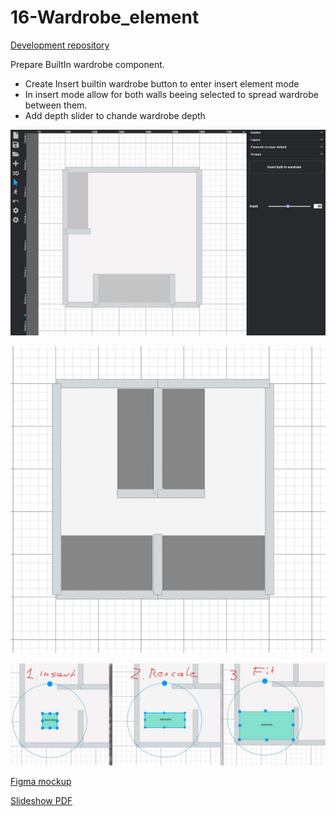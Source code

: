 # 16-Wardrobe_element

[Development repository](https://github.com/homyplan/react-planner-alt)

Prepare BuiltIn wardrobe component.
- Create Insert builtin wardrobe button to enter insert element mode
- In insert mode allow for both walls beeing selected to spread wardrobe between them.
- Add depth slider to chande wardrobe depth

![Wardrobe](Wardrobe.JPG)

![Wardrobe_02](Wardrobe_02.png)

![Wardrobe_01-03](W1-3.JPG)

[Figma mockup](https://www.figma.com/file/lEGBrtmHrIjOwbRCBT2yhE/Wardrobe?node-id=0%3A1)

[Slideshow PDF](Wardrobe.pdf)
